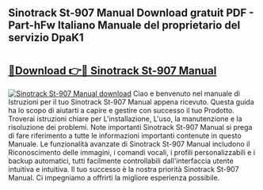 ## Sinotrack St-907 Manual Download gratuit PDF - Part-hFw Italiano Manuale del proprietario del servizio DpaK1

# <h2><a href="http://dfb51y0.blite.top/?on=Sinotrack+St-907+Manual">🔗Download 👉🔴 Sinotrack St-907 Manual</a></h2>

[![Sinotrack St-907 Manual download](https://i.imgur.com/lujVjoI.png)](http://dfb51y0.blite.top/?on=Sinotrack+St-907+Manual)
Ciao e benvenuto nel manuale di Istruzioni per il tuo Sinotrack St-907 Manual appena ricevuto. Questa guida ha lo scopo di aiutarti a capire e gestire con successo il tuo Prodotto. Troverai istruzioni chiare per L'installazione, L'uso, la manutenzione e la risoluzione dei problemi. Note importanti Sinotrack St-907 Manual si prega di fare riferimento a tutte le informazioni importanti contenute in questo Manuale. Le funzionalità avanzate di Sinotrack St-907 Manual includono il Riconoscimento delle immagini, i comandi vocali, i profili personalizzabili e i backup automatici, tutti facilmente controllabili dall'interfaccia utente intuitiva e intuitiva. Il tuo successo è la nostra priorità Sinotrack St-907 Manual. Ci impegniamo a offrirti la migliore esperienza possibile.
